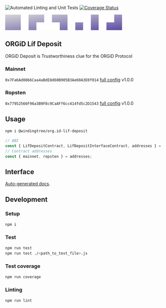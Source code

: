 ![Automated Linting and Unit Tests](https://github.com/windingtree/org.id-lif-deposit/workflows/Automated%20Linting%20and%20Unit%20Tests/badge.svg?branch=master) [![Coverage Status](https://coveralls.io/repos/github/windingtree/org.id-lif-deposit/badge.svg?branch=master)](https://coveralls.io/github/windingtree/org.id-lif-deposit?branch=master)

<a href="https://orgid.tech"><img src="https://github.com/windingtree/branding/raw/master/org.id/svg/org.id-logo.svg" height="50" alt="ORGiD"></a>

## ORGiD Líf Deposit

ORGiD Deposit is Trustworthiness clue for the ORGiD Protocol

### Mainnet

`0x7Fa6Ad0866Caa4aBdE8d60B905B3Ae60A3E0f014` [full config](./.openzeppelin/main-LifDeposit.json) v1.0.0  

### Ropsten

`0x77952566F96a3B9F8c9CaAFf6cc414fd5c2D1543` [full config](./.openzeppelin/ropsten-LifDeposit.json) v1.0.0  



## Usage

```sh
npm i @windingtree/org.id-lif-deposit
```
```javascript
// ABI
const { LifDepositContract, LifDepositInterfaceContract, addresses } = require('@windingtree/org.id-lif-deposit');
// Contract addresses
const { mainnet, ropsten } = addresses;
```

## Interface

[Auto-generated docs](./docs/LifDeposit.md).

## Development

### Setup

```sh
npm i
```

### Test

```sh
npm run test
npm run test ./<path_to_test_file>.js
```

### Test coverage

```sh
npm run coverage
```

### Linting

```sh
npm run lint

```
